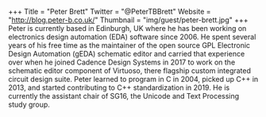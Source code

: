 +++
Title = "Peter Brett"
Twitter = "@PeterTBBrett"
Website = "http://blog.peter-b.co.uk/"
Thumbnail = "img/guest/peter-brett.jpg"
+++
Peter is currently based in Edinburgh, UK where he has been working on electronics design automation (EDA) software since 2006. He spent several years of his free time as the maintainer of the open source GPL Electronic Design Automation (gEDA) schematic editor and carried that experience over when he joined Cadence Design Systems in 2017 to work on the schematic editor component of Virtuoso, there flagship custom integrated circuit design suite. Peter learned to program in C in 2004, picked up C++ in 2013, and started contributing to C++ standardization in 2019. He is currently the assistant chair of SG16, the Unicode and Text Processing study group.